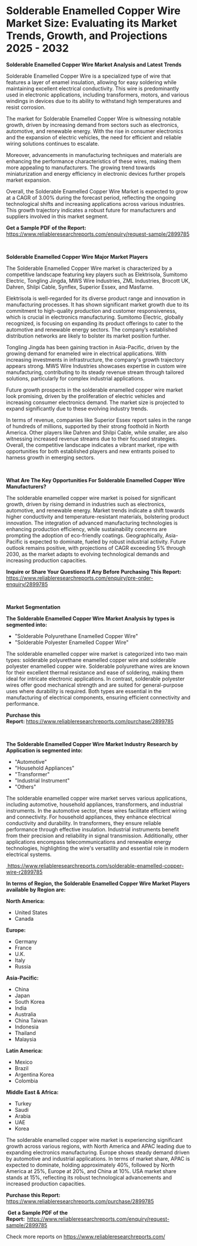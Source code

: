 <p><h1>Solderable Enamelled Copper Wire Market Size: Evaluating its Market Trends, Growth, and Projections 2025 - 2032</h1></p><p><strong>Solderable Enamelled Copper Wire Market Analysis and Latest Trends</strong></p>
<p><p>Solderable Enamelled Copper Wire is a specialized type of wire that features a layer of enamel insulation, allowing for easy soldering while maintaining excellent electrical conductivity. This wire is predominantly used in electronic applications, including transformers, motors, and various windings in devices due to its ability to withstand high temperatures and resist corrosion. </p><p>The market for Solderable Enamelled Copper Wire is witnessing notable growth, driven by increasing demand from sectors such as electronics, automotive, and renewable energy. With the rise in consumer electronics and the expansion of electric vehicles, the need for efficient and reliable wiring solutions continues to escalate. </p><p>Moreover, advancements in manufacturing techniques and materials are enhancing the performance characteristics of these wires, making them more appealing to manufacturers. The growing trend towards miniaturization and energy efficiency in electronic devices further propels market expansion. </p><p>Overall, the Solderable Enamelled Copper Wire Market is expected to grow at a CAGR of 3.00% during the forecast period, reflecting the ongoing technological shifts and increasing applications across various industries. This growth trajectory indicates a robust future for manufacturers and suppliers involved in this market segment.</p></p>
<p><strong>Get a Sample PDF of the Report:&nbsp;</strong> <a href="https://www.reliableresearchreports.com/enquiry/request-sample/2899785?utm_campaign=3061&utm_medium=2&utm_source=Github&utm_content=ia&utm_term=16032025&utm_id=solderable-enamelled-copper-wire">https://www.reliableresearchreports.com/enquiry/request-sample/2899785</a></p>
<p>&nbsp;</p>
<p><strong>Solderable Enamelled Copper Wire Major Market Players</strong></p>
<p><p>The Solderable Enamelled Copper Wire market is characterized by a competitive landscape featuring key players such as Elektrisola, Sumitomo Electric, Tongling Jingda, MWS Wire Industries, ZML Industries, Brocott UK, Dahren, Shilpi Cable, Synflex, Superior Essex, and Masfarne. </p><p>Elektrisola is well-regarded for its diverse product range and innovation in manufacturing processes. It has shown significant market growth due to its commitment to high-quality production and customer responsiveness, which is crucial in electronics manufacturing. Sumitomo Electric, globally recognized, is focusing on expanding its product offerings to cater to the automotive and renewable energy sectors. The company’s established distribution networks are likely to bolster its market position further.</p><p>Tongling Jingda has been gaining traction in Asia-Pacific, driven by the growing demand for enameled wire in electrical applications. With increasing investments in infrastructure, the company's growth trajectory appears strong. MWS Wire Industries showcases expertise in custom wire manufacturing, contributing to its steady revenue stream through tailored solutions, particularly for complex industrial applications.</p><p>Future growth prospects in the solderable enamelled copper wire market look promising, driven by the proliferation of electric vehicles and increasing consumer electronics demand. The market size is projected to expand significantly due to these evolving industry trends. </p><p>In terms of revenue, companies like Superior Essex report sales in the range of hundreds of millions, supported by their strong foothold in North America. Other players like Dahren and Shilpi Cable, while smaller, are also witnessing increased revenue streams due to their focused strategies. Overall, the competitive landscape indicates a vibrant market, ripe with opportunities for both established players and new entrants poised to harness growth in emerging sectors.</p></p>
<p>&nbsp;</p>
<p><strong>What Are The Key Opportunities For Solderable Enamelled Copper Wire Manufacturers?</strong></p>
<p><p>The solderable enamelled copper wire market is poised for significant growth, driven by rising demand in industries such as electronics, automotive, and renewable energy. Market trends indicate a shift towards higher conductivity and temperature-resistant materials, bolstering product innovation. The integration of advanced manufacturing technologies is enhancing production efficiency, while sustainability concerns are prompting the adoption of eco-friendly coatings. Geographically, Asia-Pacific is expected to dominate, fueled by robust industrial activity. Future outlook remains positive, with projections of CAGR exceeding 5% through 2030, as the market adapts to evolving technological demands and increasing production capacities.</p></p>
<p><strong>Inquire or Share Your Questions If Any Before Purchasing This Report:</strong> <a href="https://www.reliableresearchreports.com/enquiry/pre-order-enquiry/2899785?utm_campaign=3061&utm_medium=2&utm_source=Github&utm_content=ia&utm_term=16032025&utm_id=solderable-enamelled-copper-wire">https://www.reliableresearchreports.com/enquiry/pre-order-enquiry/2899785</a></p>
<p>&nbsp;</p>
<p><strong>Market Segmentation</strong></p>
<p><strong>The Solderable Enamelled Copper Wire Market Analysis by types is segmented into:</strong></p>
<p><ul><li>"Solderable Polyurethane Enamelled Copper Wire"</li><li>"Solderable Polyester Enamelled Copper Wire"</li></ul></p>
<p><p>The solderable enamelled copper wire market is categorized into two main types: solderable polyurethane enamelled copper wire and solderable polyester enamelled copper wire. Solderable polyurethane wires are known for their excellent thermal resistance and ease of soldering, making them ideal for intricate electronic applications. In contrast, solderable polyester wires offer good mechanical strength and are suited for general-purpose uses where durability is required. Both types are essential in the manufacturing of electrical components, ensuring efficient connectivity and performance.</p></p>
<p><strong>Purchase this Report:&nbsp;</strong><a href="https://www.reliableresearchreports.com/purchase/2899785?utm_campaign=3061&utm_medium=2&utm_source=Github&utm_content=ia&utm_term=16032025&utm_id=solderable-enamelled-copper-wire">https://www.reliableresearchreports.com/purchase/2899785</a></p>
<p>&nbsp;</p>
<p><strong>The Solderable Enamelled Copper Wire Market Industry Research by Application is segmented into:</strong></p>
<p><ul><li>"Automotive"</li><li>"Household Appliances"</li><li>"Transformer"</li><li>"Industrial Instrument"</li><li>"Others"</li></ul></p>
<p><p>The solderable enamelled copper wire market serves various applications, including automotive, household appliances, transformers, and industrial instruments. In the automotive sector, these wires facilitate efficient wiring and connectivity. For household appliances, they enhance electrical conductivity and durability. In transformers, they ensure reliable performance through effective insulation. Industrial instruments benefit from their precision and reliability in signal transmission. Additionally, other applications encompass telecommunications and renewable energy technologies, highlighting the wire's versatility and essential role in modern electrical systems.</p></p>
<p><a href="https://www.reliableresearchreports.com/solderable-enamelled-copper-wire-r2899785?utm_campaign=3061&utm_medium=2&utm_source=Github&utm_content=ia&utm_term=16032025&utm_id=solderable-enamelled-copper-wire">&nbsp;https://www.reliableresearchreports.com/solderable-enamelled-copper-wire-r2899785</a></p>
<p><strong>In terms of Region, the Solderable Enamelled Copper Wire Market Players available by Region are:</strong></p>
<p>
    <p> <strong> North America: </strong>
        <ul>
            <li>United States</li>
            <li>Canada</li>
        </ul>
        </p> 
    <p> <strong> Europe: </strong>
        <ul>
            <li>Germany</li>
            <li>France</li>
            <li>U.K.</li>
            <li>Italy</li>
            <li>Russia</li>
        </ul>
        </p> 
    <p> <strong> Asia-Pacific: </strong>
        <ul>
            <li>China</li>
            <li>Japan</li>
            <li>South Korea</li>
            <li>India</li>
            <li>Australia</li>
            <li>China Taiwan</li>
            <li>Indonesia</li>
            <li>Thailand</li>
            <li>Malaysia</li>
        </ul>
        </p> 
    <p> <strong> Latin America: </strong>
        <ul>
            <li>Mexico</li>
            <li>Brazil</li>
            <li>Argentina Korea</li>
            <li>Colombia</li>
        </ul>
        </p> 
    <p> <strong> Middle East & Africa: </strong>
        <ul>
            <li>Turkey</li>
            <li>Saudi</li>
            <li>Arabia</li>
            <li>UAE</li>
            <li>Korea</li>
        </ul>
    </p>
    </p>
<p><p>The solderable enamelled copper wire market is experiencing significant growth across various regions, with North America and APAC leading due to expanding electronics manufacturing. Europe shows steady demand driven by automotive and industrial applications. In terms of market share, APAC is expected to dominate, holding approximately 40%, followed by North America at 25%, Europe at 20%, and China at 10%. USA market share stands at 15%, reflecting its robust technological advancements and increased production capacities.</p></p>
<p><strong>Purchase this Report: </strong><a href="https://www.reliableresearchreports.com/purchase/2899785?utm_campaign=3061&utm_medium=2&utm_source=Github&utm_content=ia&utm_term=16032025&utm_id=solderable-enamelled-copper-wire">https://www.reliableresearchreports.com/purchase/2899785</a></p>
<p>&nbsp;<strong>Get a Sample PDF of the Report:&nbsp;&nbsp;</strong><a href="https://www.reliableresearchreports.com/enquiry/request-sample/2899785?utm_campaign=3061&utm_medium=2&utm_source=Github&utm_content=ia&utm_term=16032025&utm_id=solderable-enamelled-copper-wire">https://www.reliableresearchreports.com/enquiry/request-sample/2899785</a></p>
<p><strong></strong></p>
<p>Check more reports on <a href="https://www.reliableresearchreports.com/?utm_campaign=3061&utm_medium=2&utm_source=Github&utm_content=ia&utm_term=16032025&utm_id=solderable-enamelled-copper-wire">https://www.reliableresearchreports.com/</a></p>